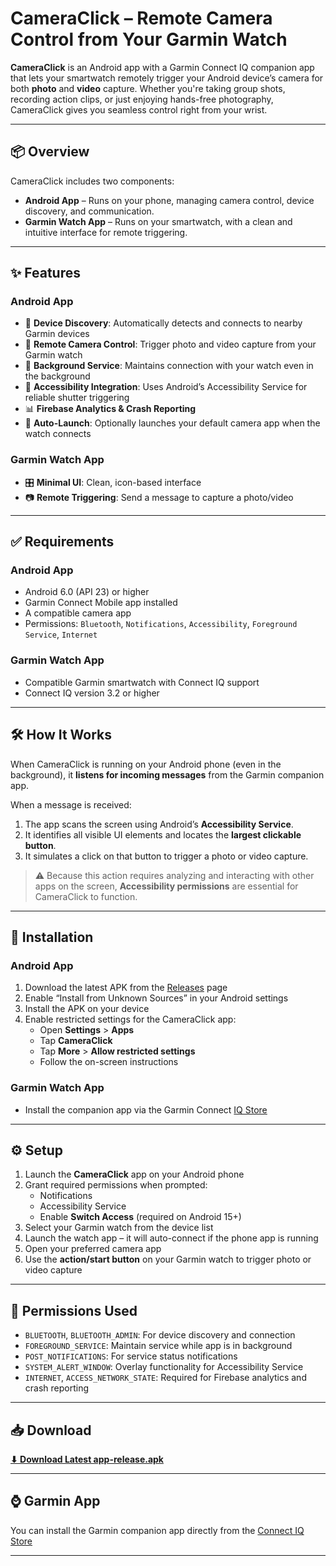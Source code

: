 # CameraClick – Remote Camera Control from Your Garmin Watch

**CameraClick** is an Android app with a Garmin Connect IQ companion app that lets your smartwatch remotely trigger your Android device’s camera for both **photo** and **video** capture. Whether you're taking group shots, recording action clips, or just enjoying hands-free photography, CameraClick gives you seamless control right from your wrist.

---

## 📦 Overview

CameraClick includes two components:

- **Android App** – Runs on your phone, managing camera control, device discovery, and communication.
- **Garmin Watch App** – Runs on your smartwatch, with a clean and intuitive interface for remote triggering.

---

## ✨ Features

### Android App
- 🔄 **Device Discovery**: Automatically detects and connects to nearby Garmin devices  
- 📸 **Remote Camera Control**: Trigger photo and video capture from your Garmin watch  
- 🔔 **Background Service**: Maintains connection with your watch even in the background  
- 🎯 **Accessibility Integration**: Uses Android’s Accessibility Service for reliable shutter triggering  
- 📊 **Firebase Analytics & Crash Reporting**  
- 🚀 **Auto-Launch**: Optionally launches your default camera app when the watch connects  

### Garmin Watch App
- 🎛️ **Minimal UI**: Clean, icon-based interface  
- 📷 **Remote Triggering**: Send a message to capture a photo/video  

---

## ✅ Requirements

### Android App
- Android 6.0 (API 23) or higher  
- Garmin Connect Mobile app installed  
- A compatible camera app  
- Permissions: `Bluetooth`, `Notifications`, `Accessibility`, `Foreground Service`, `Internet`

### Garmin Watch App
- Compatible Garmin smartwatch with Connect IQ support  
- Connect IQ version 3.2 or higher  

---

## 🛠️ How It Works

When CameraClick is running on your Android phone (even in the background), it **listens for incoming messages** from the Garmin companion app.  

When a message is received:
1. The app scans the screen using Android’s **Accessibility Service**.
2. It identifies all visible UI elements and locates the **largest clickable button**.
3. It simulates a click on that button to trigger a photo or video capture.

> ⚠️ Because this action requires analyzing and interacting with other apps on the screen, **Accessibility permissions** are essential for CameraClick to function.

---

## 🚀 Installation

### Android App
1. Download the latest APK from the [Releases](https://github.com/Caleb-Seely/GarminRemoteV2/raw/main/Comm%20Android/app/release/app-release.apk) page  
2. Enable “Install from Unknown Sources” in your Android settings  
3. Install the APK on your device  
4. Enable restricted settings for the CameraClick app:
    - Open **Settings** > **Apps**  
    - Tap **CameraClick**  
    - Tap **More** > **Allow restricted settings**  
    - Follow the on-screen instructions  

### Garmin Watch App
- Install the companion app via the Garmin Connect [IQ Store](https://apps.garmin.com/apps/789012f0-dcb2-46c2-b5b8-ef00a75968fa)

---

## ⚙️ Setup

1. Launch the **CameraClick** app on your Android phone  
2. Grant required permissions when prompted:
   - Notifications  
   - Accessibility Service  
   - Enable **Switch Access** (required on Android 15+)  
3. Select your Garmin watch from the device list  
4. Launch the watch app – it will auto-connect if the phone app is running  
5. Open your preferred camera app  
6. Use the **action/start button** on your Garmin watch to trigger photo or video capture  

---

## 🔐 Permissions Used

- `BLUETOOTH`, `BLUETOOTH_ADMIN`: For device discovery and connection  
- `FOREGROUND_SERVICE`: Maintain service while app is in background  
- `POST_NOTIFICATIONS`: For service status notifications  
- `SYSTEM_ALERT_WINDOW`: Overlay functionality for Accessibility Service  
- `INTERNET`, `ACCESS_NETWORK_STATE`: Required for Firebase analytics and crash reporting  

---

## 📥 Download

[**⬇ Download Latest app-release.apk**](https://github.com/Caleb-Seely/GarminRemoteV2/raw/main/Comm%20Android/app/release/app-release.apk)

---

## ⌚ Garmin App

You can install the Garmin companion app directly from the [Connect IQ Store](https://apps.garmin.com/apps/789012f0-dcb2-46c2-b5b8-ef00a75968fa)

---

